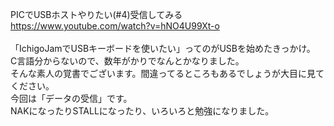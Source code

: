 PICでUSBホストやりたい(#4)受信してみる<br>
https://www.youtube.com/watch?v=hNO4U99Xt-o<br>
<br>
「IchigoJamでUSBキーボードを使いたい」ってのがUSBを始めたきっかけ。<br>
C言語分からないので、数年がかりでなんとかなりました。<br>
そんな素人の覚書でございます。間違ってるところもあるでしょうが大目に見てください。<br>
今回は「データの受信」です。<br>
NAKになったりSTALLになったり、いろいろと勉強になりました。<br>
